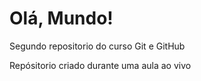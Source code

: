 # Olá, Mundo!
 Segundo repositorio do curso Git e GitHub

 Repósitorio criado durante uma aula ao vivo
